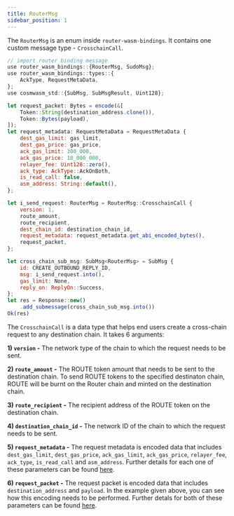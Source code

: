 ```yaml
---
title: RouterMsg
sidebar_position: 1
---
```


The `RouterMsg` is an enum inside `router-wasm-bindings`. It contains one custom message type - `CrosschainCall`.

```javascript
// import router binding message
use router_wasm_bindings::{RouterMsg, SudoMsg};
use router_wasm_bindings::types::{
    AckType, RequestMetaData,
};
use cosmwasm_std::{SubMsg, SubMsgResult, Uint128};

let request_packet: Bytes = encode(&[
    Token::String(destination_address.clone()),
    Token::Bytes(payload),
]);
let request_metadata: RequestMetaData = RequestMetaData {
    dest_gas_limit: gas_limit,
    dest_gas_price: gas_price,
    ack_gas_limit: 300_000,
    ack_gas_price: 10_000_000,
    relayer_fee: Uint128::zero(),
    ack_type: AckType::AckOnBoth,
    is_read_call: false,
    asm_address: String::default(),
};

let i_send_request: RouterMsg = RouterMsg::CrosschainCall {
    version: 1,
    route_amount,
    route_recipient,
    dest_chain_id: destination_chain_id,
    request_metadata: request_metadata.get_abi_encoded_bytes(),
    request_packet,
};

let cross_chain_sub_msg: SubMsg<RouterMsg> = SubMsg {
    id: CREATE_OUTBOUND_REPLY_ID,
    msg: i_send_request.into(),
    gas_limit: None,
    reply_on: ReplyOn::Success,
};
let res = Response::new()
    .add_submessage(cross_chain_sub_msg.into())
Ok(res)
```

The `CrosschainCall` is a data type that helps end users create a cross-chain request to any destination chain. It takes 6 arguments:

**1) `version` -** The network type of the chain to which the request needs to be sent. 

**2) `route_amount` -** The ROUTE token amount that needs to be sent to the destination chain. To send ROUTE tokens to the specified destinaton chain, ROUTE will be burnt on the Router chain and minted on the destination chain.

**3) `route_recipient` -** The recipient address of the ROUTE token on the destination chain.

**4) `destination_chain_id` -** The network ID of the chain to which the request needs to be sent. 

**5) `request_metadata` -** The request metadata is encoded data that includes `dest_gas_limit`, `dest_gas_price`, `ack_gas_limit`, `ack_gas_price`, `relayer_fee`, `ack_type`, `is_read_call` and `asm_address`. Further details for each one of these parameters can be found [here](../../near-guides/iDapp-functions/i_send#3-request_metadata).

**6) `request_packet` -** The request packet is encoded data that includes `destination_address` and `payload`. In the example given above, you can see how this encoding needs to be performed. Further detals for both of these parameters can be found [here](../../near-guides/iDapp-functions/i_send#4-request_packet). 

